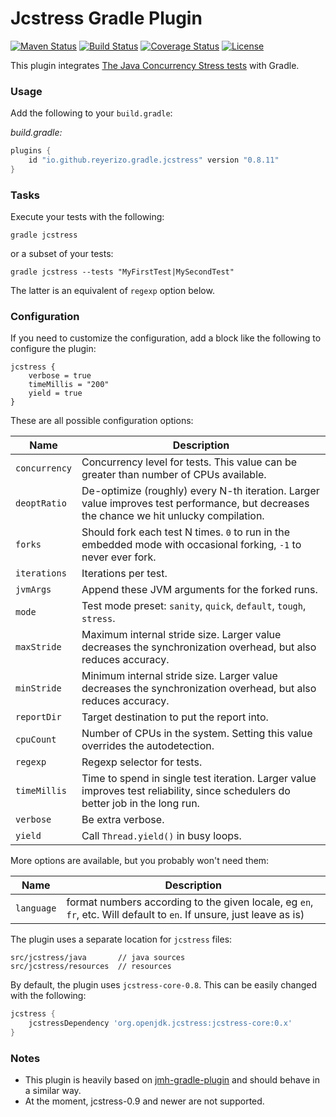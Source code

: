 # Jcstress Gradle Plugin

[![Maven Status](https://maven-badges.herokuapp.com/maven-central/io.github.reyerizo.gradle/jcstress-gradle-plugin/badge.svg?style=flat)](https://mvnrepository.com/artifact/io.github.reyerizo.gradle/jcstress-gradle-plugin)
[![Build Status](https://github.com/reyerizo/jcstress-gradle-plugin/actions/workflows/gradle.yml/badge.svg)](https://github.com/reyerizo/jcstress-gradle-plugin/actions/workflows/gradle.yml)
[![Coverage Status](https://coveralls.io/repos/github/reyerizo/jcstress-gradle-plugin/badge.svg?branch=master)](https://coveralls.io/github/reyerizo/jcstress-gradle-plugin?branch=master)
[![License](https://img.shields.io/badge/License-Apache%202.0-blue.svg)](https://opensource.org/licenses/Apache-2.0)

This plugin integrates [The Java Concurrency Stress tests](http://openjdk.java.net/projects/code-tools/jcstress) with Gradle.

### Usage

Add the following to your `build.gradle`:

_build.gradle:_
```groovy
plugins {
    id "io.github.reyerizo.gradle.jcstress" version "0.8.11"
}
```
### Tasks

Execute your tests with the following:

```
gradle jcstress
```

or a subset of your tests:

```
gradle jcstress --tests "MyFirstTest|MySecondTest"
```

The latter is an equivalent of `regexp` option below.

### Configuration

If you need to customize the configuration, add a block like the following to configure the plugin:

```
jcstress {
    verbose = true
    timeMillis = "200"
    yield = true
}
```

These are all possible configuration options:

| Name | Description |
| --- | --- |
| `concurrency` | Concurrency level for tests. This value can be greater than number of CPUs available. |
| `deoptRatio` | De-optimize (roughly) every N-th iteration. Larger value improves test performance, but decreases the chance we hit unlucky compilation. |
| `forks` | Should fork each test N times. `0` to run in the embedded mode with occasional forking, `-1` to never ever fork. |
| `iterations`   | Iterations per test. |
| `jvmArgs`   | Append these JVM arguments for the forked runs. |
| `mode`   | Test mode preset: `sanity`, `quick`, `default`, `tough`, `stress`. |
| `maxStride`   | Maximum internal stride size. Larger value decreases the synchronization overhead, but also reduces accuracy. |
| `minStride`   | Minimum internal stride size. Larger value decreases the synchronization overhead, but also reduces accuracy. |
| `reportDir`   | Target destination to put the report into. |
| `cpuCount`   | Number of CPUs in the system. Setting this value overrides the autodetection. |
| `regexp`   | Regexp selector for tests. |
| `timeMillis`   | Time to spend in single test iteration. Larger value improves test reliability, since schedulers do better job in the long run. |
| `verbose`   | Be extra verbose. |
| `yield`   | Call `Thread.yield()` in busy loops. |

More options are available, but you probably won't need them:

| Name | Description |
| --- | --- |
| `language` | format numbers according to the given locale, eg `en`, `fr`, etc. Will default to `en`. If unsure, just leave as is) |


The plugin uses a separate location for `jcstress` files:

```
src/jcstress/java       // java sources
src/jcstress/resources  // resources
```

By default, the plugin uses `jcstress-core-0.8`. This can be easily changed with the following:

```groovy
jcstress {
    jcstressDependency 'org.openjdk.jcstress:jcstress-core:0.x'
}
```

### Notes

- This plugin is heavily based on [jmh-gradle-plugin](https://github.com/melix/jmh-gradle-plugin) and should behave in a similar way.
- At the moment, jcstress-0.9 and newer are not supported.
